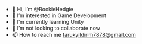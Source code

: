 - 👋 Hi, I’m @RookieHedgie
- 👀 I’m interested in Game Development
- 🌱 I’m currently learning Unity
- 💞 I’m not looking to collaborate now
- 📫 How to reach me farukyildirim7878@gmail.com

<!---
RookieHedgie/RookieHedgie is a ✨ special ✨ repository because its `README.md` (this file) appears on your GitHub profile.
You can click the Preview link to take a look at your changes.
--->

